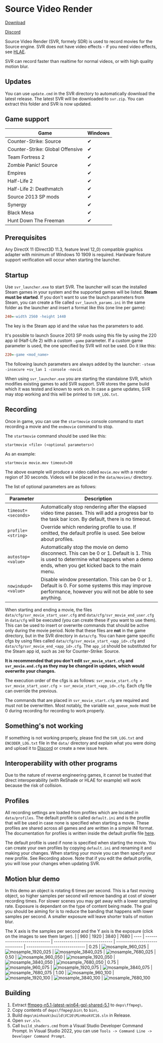 # Source Video Render
[Download](https://github.com/crashfort/SourceDemoRender/releases)

[Discord](https://discord.gg/5t8D68c)

Source Video Render (SVR, formely SDR) is used to record movies for the Source engine. SVR does not have video effects - if you need video effects, see [HLAE](https://www.advancedfx.org/).

SVR can record faster than realtime for normal videos, or with high quality motion blur.

## Updates
You can use `update.cmd` in the SVR directory to automatically download the latest release. The latest SVR will be downloaded to `svr.zip`. You can extract this folder and SVR is now updated.

## Game support
| Game          | Windows
| ------------- | -----------------------
| Counter-Strike: Source           | ✔
| Counter-Strike: Global Offensive | ✔
| Team Fortress 2                  | ✔
| Zombie Panic! Source             | ✔
| Empires                          | ✔
| Half-Life 2                      | ✔
| Half-Life 2: Deathmatch          | ✔
| Source 2013 SP mods              | ✔
| Synergy                          | ✔
| Black Mesa                       | ✔
| Hunt Down The Freeman            | ✔

## Prerequisites
Any DirectX 11 (Direct3D 11.3, feature level 12_0) compatible graphics adapter with minimum of Windows 10 1909 is required. Hardware feature support verification will occur when starting the launcher.

## Startup
Use `svr_launcher.exe` to start SVR. The launcher will scan the installed Steam games in your system and the supported games will be listed. **Steam must be started**. If you don't want to use the launch parameters from Steam, you can create a file called `svr_launch_params.ini` in the same folder as the launcher and insert a format like this (one line per game):

```ini
240=-width 2560 -height 1440
```

The key is the Steam app id and the value has the parameters to add.

It's possible to launch Source 2013 SP mods using this file by using the 220 app id (Half-Life 2) with a custom `-game` parameter. If a custom game parameter is used, the one specified by SVR will not be used. Do it like this:

```ini
220=-game <mod_name>
```

The following launch parameters are always added by the launcher: ``-steam -insecure +sv_lan 1 -console -novid``.

When using `svr_launcher.exe` you are starting the standalone SVR, which modifies existing games to add SVR support. SVR stores the game build which it was tested and known to work on. In case a game updates, SVR may stop working and this will be printed to `SVR_LOG.txt`.

## Recording
Once in game, you can use the `startmovie` console command to start recording a movie and the `endmovie` command to stop.

The `startmovie` command should be used like this:

```
startmovie <file> (<optional parameters>)
```

As an example:

```
startmovie movie.mov timeout=30
```

The above example will produce a video called `movie.mov` with a render region of 30 seconds. Videos will be placed in the `data/movies/` directory.

The list of optional parameters are as follows:

| Parameter         | Description
| ----------------- | -----------
| ``timeout=<seconds>`` | Automatically stop rendering after the elapsed video time passes. This will add a progress bar to the task bar icon. By default, there is no timeout.
| ``profile=<string>`` | Override which rendering profile to use. If omitted, the default profile is used. See below about profiles.
| ``autostop=<value>`` | Automatically stop the movie on demo disconnect. This can be 0 or 1. Default is 1. This is used to determine what happens when a demo ends, when you get kicked back to the main menu.
| ``nowindupd=<value>`` | Disable window presentation. This can be 0 or 1. Default is 0. For some systems this may improve performance, however you will not be able to see anything.

When starting and ending a movie, the files `data/cfg/svr_movie_start_user.cfg` and `data/cfg/svr_movie_end_user.cfg` in `data/cfg` will be executed (you can create these if you want to use them). This can be used to insert or overwrite commands that should be active only during the movie period. Note that these files are **not** in the game directory, but in the SVR directory in `data/cfg`. You can have game specific cfgs by using files called `data/cfg/svr_movie_start_<app_id>.cfg` and `data/cfg/svr_movie_end_<app_id>.cfg`. The `app_id` should be substituted for the Steam app id, such as `240` for Counter-Strike: Source.

**It is recommended that you don't edit `svr_movie_start.cfg` and `svr_movie.end.cfg` as they may be changed in updates, which would overwrite your changes.**

The execution order of the cfgs is as follows: `svr_movie_start.cfg > svr_movie_start_user.cfg > svr_movie_start_<app_id>.cfg`. Each cfg file can override the previous.

The commands that are placed in `svr_movie_start.cfg` are required and must not be overwritten. Most notably, the variable `mat_queue_mode` must be 0 during recording for recording to work properly.

## Something's not working
If something is not working properly, please find the `SVR_LOG.txt` and `ENCODER_LOG.txt` file in the `data/` directory and explain what you were doing and upload it to [Discord](https://discord.gg/5t8D68c) or create a new issue here.

## Interoperability with other programs
Due to the nature of reverse engineering games, it cannot be trusted that direct interoperability (with ReShade or HLAE for example) will work because the risk of collision.

## Profiles
All recording settings are loaded from profiles which are located in `data/profiles`. The default profile is called `default.ini` and is the profile that will be used in case none is specified when starting a movie. These profiles are shared across all games and are written in a simple INI format. The documentation for profiles is written inside the default profile file [here](bin/data/profiles/default.ini).

The default profile is used if none is specified when starting the movie. You can create your own profiles by copying `default.ini` and renaming it and making your changes. When starting your movie you can then specify your new profile. See Recording above. Note that if you edit the default profile, you will lose your changes when updating SVR.

## Motion blur demo
In this demo an object is rotating 6 times per second. This is a fast moving object, so higher samples per second will remove banding at cost of slower recording times. For slower scenes you may get away with a lower sampling rate. Exposure is dependant on the type of content being made. The goal you should be aiming for is to reduce the banding that happens with lower samples per second. A smaller exposure will leave shorter trails of motion blur.

The X axis is the samples per second and the Y axis is the exposure (click on the images to see them larger).
|      | 960                           | 1920                           | 3840                           | 7680
| ---- | ----------------------------- | ------------------------------ | ------------------------------ | ------------------------------
| 0.25 | ![mosample_960_025](https://user-images.githubusercontent.com/3614412/134065919-991ff82e-ef79-45d7-8fd6-477f4d268580.png) | ![mosample_1920_025](https://user-images.githubusercontent.com/3614412/134065963-dc0acd84-ed73-4beb-8c55-7fa8d30973a0.png) | ![mosample_3840_025](https://user-images.githubusercontent.com/3614412/134065971-23085cbf-567c-409b-a426-a0352a2e921c.png) | ![mosample_7680_025](https://user-images.githubusercontent.com/3614412/134065978-e78c865a-f921-4743-9889-988700b0291d.png)
| 0.50 | ![mosample_960_050](https://user-images.githubusercontent.com/3614412/134065956-9b5a75d1-3c41-4dc0-b4fb-c9787c63bbeb.png) | ![mosample_1920_050](https://user-images.githubusercontent.com/3614412/134065965-bd1dba93-cd04-4c2c-880a-23907cb823a6.png) | ![mosample_3840_050](https://user-images.githubusercontent.com/3614412/134065972-24d4ce15-7528-4fdc-9ee2-509aa6cbc9fc.png) | ![mosample_7680_050](https://user-images.githubusercontent.com/3614412/134065979-2c158e36-03a2-46cb-bd5d-b461a9580eef.png)
| 0.75 | ![mosample_960_075](https://user-images.githubusercontent.com/3614412/134065958-f2f9a2ed-ac75-44e6-a23d-ff8bd845db74.png) | ![mosample_1920_075](https://user-images.githubusercontent.com/3614412/134065967-51956d12-c611-4365-85a3-d4b0841cd8b0.png) | ![mosample_3840_075](https://user-images.githubusercontent.com/3614412/134065975-290e4508-2b02-4336-8b67-310f9a8b6ef8.png) | ![mosample_7680_075](https://user-images.githubusercontent.com/3614412/134065981-4474b397-e073-465f-8e4e-776031c3994f.png)
| 1.00 | ![mosample_960_100](https://user-images.githubusercontent.com/3614412/134065959-919d64e8-29b4-4d08-96bc-6e9c323082c4.png) | ![mosample_1920_100](https://user-images.githubusercontent.com/3614412/134065969-bef4d03d-3cc2-490e-bdd2-ab17db41978f.png) | ![mosample_3840_100](https://user-images.githubusercontent.com/3614412/134065977-9ed70fba-a8af-4e67-92cc-ca02b5d7bf5a.png) | ![mosample_7680_100](https://user-images.githubusercontent.com/3614412/134065982-991ba3c1-5b1a-4aef-8f5b-b54abf68cc47.png)

## Building
1. Extract [ffmpeg-n5.1-latest-win64-gpl-shared-5.1](https://github.com/BtbN/FFmpeg-Builds/releases/download/latest/ffmpeg-n5.1-latest-win64-gpl-shared-5.1.zip) to `deps\ffmpeg\`.
2. Copy contents of `deps\ffmpeg\bin\` to `bin\`.
3. Build `deps\minhook\build\VC16\MinHookVC16.sln` in Release.
4. Open `svr.sln`.
5. Call `build_shaders.cmd` from a Visual Studio Developer Command Prompt. In Visual Studio 2022, you can use `Tools -> Command Line -> Developer Command Prompt`.
